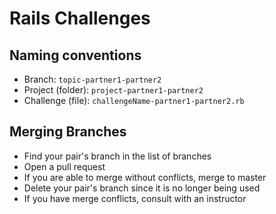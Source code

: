 # Rails Challenges

## Naming conventions

- Branch: `topic-partner1-partner2`
- Project (folder): `project-partner1-partner2`
- Challenge (file): `challengeName-partner1-partner2.rb`

## Merging Branches

- Find your pair's branch in the list of branches
- Open a pull request
- If you are able to merge without conflicts, merge to master
- Delete your pair's branch since it is no longer being used
- If you have merge conflicts, consult with an instructor 
